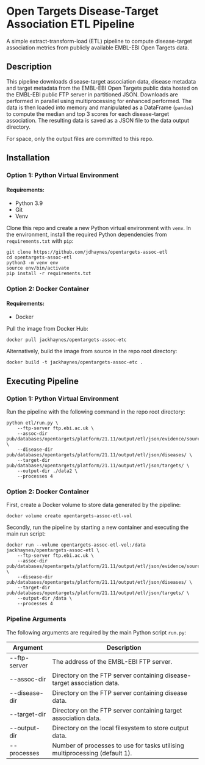 # Open Targets Disease-Target Association ETL Pipeline
A simple extract-transform-load (ETL) pipeline to compute disease-target association metrics from publicly available EMBL-EBI Open Targets data.

## Description
This pipeline downloads disease-target association data, disease metadata and target metadata from the EMBL-EBI Open Targets public data hosted on the EMBL-EBI public FTP server in partitioned JSON. Downloads are performed in parallel using multiprocessing for enhanced performed. The data is then loaded into memory and manipulated as a DataFrame (`pandas`) to compute the median and top 3 scores for each disease-target association. The resulting data is saved as a JSON file to the data output directory.

For space, only the output files are committed to this repo.


## Installation
### Option 1: Python Virtual Environment
#### Requirements:
* Python 3.9
* Git
* Venv

Clone this repo and create a new Python virtual environment with `venv`. In the environment, install the required Python dependencies from `requirements.txt` with `pip`:

```{bash}
git clone https://github.com/jdhaynes/opentargets-assoc-etl
cd opentargets-assoc-etl
python3 -m venv env
source env/bin/activate
pip install -r requirements.txt
```

### Option 2: Docker Container
#### Requirements:
* Docker

Pull the image from Docker Hub:
```{bash}
docker pull jackhaynes/opentargets-assoc-etc
```

Alternatively, build the image from source in the repo root directory:

```{bash}
docker build -t jackhaynes/opentargets-assoc-etc .
```

## Executing Pipeline
### Option 1: Python Virtual Environment
Run the pipeline with the following command in the repo root directory:
```{bash}
python etl/run.py \
    --ftp-server ftp.ebi.ac.uk \
    --assoc-dir pub/databases/opentargets/platform/21.11/output/etl/json/evidence/sourceId=eva/ \
    --disease-dir pub/databases/opentargets/platform/21.11/output/etl/json/diseases/ \
    --target-dir pub/databases/opentargets/platform/21.11/output/etl/json/targets/ \
    --output-dir ./data2 \
    --processes 4
```

### Option 2: Docker Container
First, create a Docker volume to store data generated by the pipeline:

```{bash}
docker volume create opentargets-assoc-etl-vol
```

Secondly, run the pipeline by starting a new container and executing the main run script:

```{bash}
docker run --volume opentargets-assoc-etl-vol:/data jackhaynes/opentargets-assoc-etl \
    --ftp-server ftp.ebi.ac.uk \
    --assoc-dir pub/databases/opentargets/platform/21.11/output/etl/json/evidence/sourceId=eva/ \
    --disease-dir pub/databases/opentargets/platform/21.11/output/etl/json/diseases/ \
    --target-dir pub/databases/opentargets/platform/21.11/output/etl/json/targets/ \
    --output-dir /data \
    --processes 4
```

### Pipeline Arguments
The following arguments are required by the main Python script `run.py`:

| Argument      | Description                                                                 |
|---------------|-----------------------------------------------------------------------------|
| --ftp-server  | The address of the EMBL-EBI FTP server.                                     |
| --assoc-dir   | Directory on the FTP server containing disease-target association data.     |
| --disease-dir | Directory on the FTP server containing disease data.                        |
| --target-dir  | Directory on the FTP server containing target association data.             |
| --output-dir  | Directory on the local filesystem to store output data.                     |
| --processes   | Number of processes to use for tasks utilising multiprocessing (default 1). |
